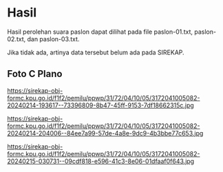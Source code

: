 # Hasil

Hasil perolehan suara paslon dapat dilihat pada file paslon-01.txt, paslon-02.txt, dan paslon-03.txt.

Jika tidak ada, artinya data tersebut belum ada pada SIREKAP.

## Foto C Plano

https://sirekap-obj-formc.kpu.go.id/f1f2/pemilu/ppwp/31/72/04/10/05/3172041005082-20240214-193617--73396809-8b47-45ff-9153-7df18662315c.jpg

https://sirekap-obj-formc.kpu.go.id/f1f2/pemilu/ppwp/31/72/04/10/05/3172041005082-20240214-204006--84ee7a99-57de-4a8e-9dc9-4b3bbe77c653.jpg

https://sirekap-obj-formc.kpu.go.id/f1f2/pemilu/ppwp/31/72/04/10/05/3172041005082-20240215-030731--09cdf818-e596-41c3-8e06-01dfaaf0f643.jpg
